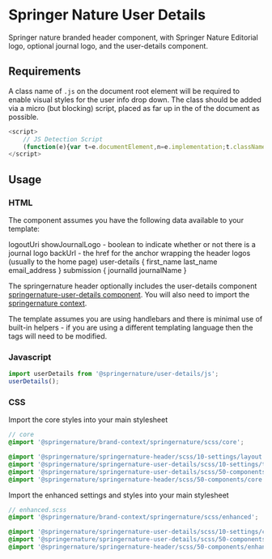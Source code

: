 # Springer Nature User Details

Springer nature branded header component, with Springer Nature Editorial logo, optional journal logo, and the user-details component.

## Requirements

A class name of `.js` on the document root element will be required to enable visual styles for the user info drop down. The class should be added via a micro (but blocking) script, placed as far up in the <head> of the document as possible.

```javascript
<script>
    // JS Detection Script
    (function(e){var t=e.documentElement,n=e.implementation;t.className='js';})(document)
</script>
```

## Usage

### HTML

The component assumes you have the following data available to your template:

logoutUri
showJournalLogo - boolean to indicate whether or not there is a journal logo
backUrl - the href for the anchor wrapping the header logos (usually to the home page)
user-details {
    first_name
    last_name
    email_address
}
submission {
    journalId
    journalName
}

The springernature header optionally includes the user-details component [springernature-user-details component](https://github.com/springernature/frontend-toolkits/tree/master/toolkits/springernature/packages/springernature-user-details). You will also need to import the [springernature context](https://github.com/springernature/frontend-toolkits/tree/master/context/brand-context/springernature).

The template assumes you are using handlebars and there is minimal use of built-in helpers - if you are using a different templating language then the tags will need to be modified.

### Javascript

```javascript
import userDetails from '@springernature/user-details/js';
userDetails();
```

### CSS

Import the core styles into your main stylesheet

```scss
// core
@import '@springernature/brand-context/springernature/scss/core';

@import '@springernature/springernature-header/scss/10-settings/layout';
@import '@springernature/springernature-user-details/scss/10-settings/typography'; // if including user-details data
@import '@springernature/springernature-user-details/scss/50-components/core'; // if including user-details data
@import '@springernature/springernature-header/scss/50-components/core';
```

Import the enhanced settings and styles into your main stylesheet

```scss
// enhanced.scss
@import '@springernature/brand-context/springernature/scss/enhanced';

@import '@springernature/springernature-user-details/scss/10-settings/colours'; // if including user-details data
@import '@springernature/springernature-user-details/scss/50-components/enhanced'; // if including user-details data
@import '@springernature/springernature-header/scss/50-components/enhanced';
```